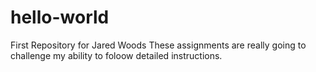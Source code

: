 # hello-world
First Repository for Jared Woods
These assignments are really going to challenge my ability to foloow detailed instructions.
